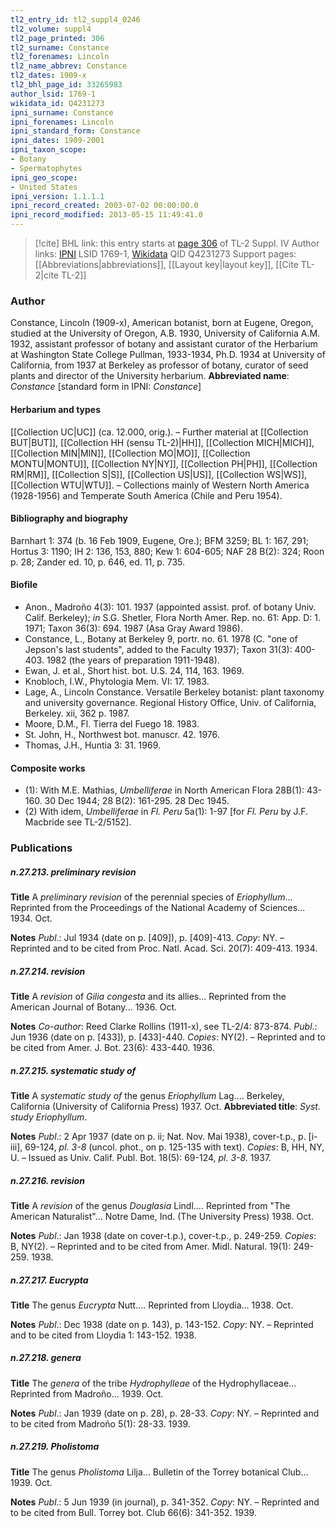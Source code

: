 ```yaml
---
tl2_entry_id: tl2_suppl4_0246
tl2_volume: suppl4
tl2_page_printed: 306
tl2_surname: Constance
tl2_forenames: Lincoln
tl2_name_abbrev: Constance
tl2_dates: 1909-x
tl2_bhl_page_id: 33265983
author_lsid: 1769-1
wikidata_id: Q4231273
ipni_surname: Constance
ipni_forenames: Lincoln
ipni_standard_form: Constance
ipni_dates: 1909-2001
ipni_taxon_scope: 
- Botany
- Spermatophytes
ipni_geo_scope: 
- United States
ipni_version: 1.1.1.1
ipni_record_created: 2003-07-02 00:00:00.0
ipni_record_modified: 2013-05-15 11:49:41.0
---
```


> [!cite] BHL link: this entry starts at [page 306](https://www.biodiversitylibrary.org/page/33265983) of TL-2 Suppl. IV
> Author links: [IPNI](https://www.ipni.org/a/1769-1) LSID 1769-1, [Wikidata](https://www.wikidata.org/wiki/Q4231273) QID Q4231273
> Support pages: [[Abbreviations|abbreviations]], [[Layout key|layout key]], [[Cite TL-2|cite TL-2]]

### Author

Constance, Lincoln (1909-x), American botanist, born at Eugene, Oregon, studied at the University of Oregon, A.B. 1930, University of California A.M. 1932, assistant professor of botany and assistant curator of the Herbarium at Washington State College Pullman, 1933-1934, Ph.D. 1934 at University of California, from 1937 at Berkeley as professor of botany, curator of seed plants and director of the University herbarium. 
**Abbreviated name**: *Constance* \[standard form in IPNI: *Constance*\]

#### Herbarium and types

[[Collection UC|UC]] (ca. 12.000, orig.). – Further material at [[Collection BUT|BUT]], [[Collection HH (sensu TL-2)|HH]], [[Collection MICH|MICH]], [[Collection MIN|MIN]], [[Collection MO|MO]], [[Collection MONTU|MONTU]], [[Collection NY|NY]], [[Collection PH|PH]], [[Collection RM|RM]], [[Collection S|S]], [[Collection US|US]], [[Collection WS|WS]], [[Collection WTU|WTU]]. – Collections mainly of Western North America (1928-1956) and Temperate South America (Chile and Peru 1954).

#### Bibliography and biography

Barnhart 1: 374 (b. 16 Feb 1909, Eugene, Ore.); BFM 3259; BL 1: 167, 291; Hortus 3: 1190; IH 2: 136, 153, 880; Kew 1: 604-605; NAF 28 B(2): 324; Roon p. 28; Zander ed. 10, p. 646, ed. 11, p. 735.

#### Biofile

- Anon., Madroño 4(3): 101. 1937 (appointed assist. prof. of botany Univ. Calif. Berkeley); *in* S.G. Shetler, Flora North Amer. Rep. no. 61: App. D: 1. 1971; Taxon 36(3): 694. 1987 (Asa Gray Award 1986).
- Constance, L., Botany at Berkeley 9, portr. no. 61. 1978 (C. "one of Jepson's last students", added to the Faculty 1937); Taxon 31(3): 400-403. 1982 (the years of preparation 1911-1948).
- Ewan, J. et al., Short hist. bot. U.S. 24, 114, 163. 1969.
- Knobloch, I.W., Phytologia Mem. VI: 17. 1983.
- Lage, A., Lincoln Constance. Versatile Berkeley botanist: plant taxonomy and university governance. Regional History Office, Univ. of California, Berkeley. xii, 362 p. 1987.
- Moore, D.M., Fl. Tierra del Fuego 18. 1983.
- St. John, H., Northwest bot. manuscr. 42. 1976.
- Thomas, J.H., Huntia 3: 31. 1969.

#### Composite works

- (1): With M.E. Mathias, *Umbelliferae* in North American Flora 28B(1): 43-160. 30 Dec 1944; 28 B(2): 161-295. 28 Dec 1945.
- (2) With idem, *Umbelliferae* in *Fl. Peru* 5a(1): 1-97 \[for *Fl. Peru* by J.F. Macbride see TL-2/5152\].

### Publications

##### n.27.213. preliminary revision

**Title**
A *preliminary revision* of the perennial species of *Eriophyllum*... Reprinted from the Proceedings of the National Academy of Sciences... 1934. Oct.

**Notes**
*Publ*.: Jul 1934 (date on p. \[409\]), p. \[409\]-413. *Copy*: NY. – Reprinted and to be cited from Proc. Natl. Acad. Sci. 20(7): 409-413. 1934.

##### n.27.214. revision

**Title**
A *revision* of *Gilia congesta* and its allies... Reprinted from the American Journal of Botany... 1936. Oct.

**Notes**
*Co-author*: Reed Clarke Rollins (1911-x), see TL-2/4: 873-874.
*Publ*.: Jun 1936 (date on p. \[433\]), p. \[433\]-440. *Copies*: NY(2). – Reprinted and to be cited from Amer. J. Bot. 23(6): 433-440. 1936.

##### n.27.215. systematic study of

**Title**
A *systematic study of* the genus *Eriophyllum* Lag.... Berkeley, California (University of California Press) 1937. Oct.
**Abbreviated title**: *Syst. study Eriophyllum*.

**Notes**
*Publ*.: 2 Apr 1937 (date on p. ii; Nat. Nov. Mai 1938), cover-t.p., p. \[i-iii\], 69-124, *pl. 3-8* (uncol. phot., on p. 125-135 with text). *Copies*: B, HH, NY, U. – Issued as Univ. Calif. Publ. Bot. 18(5): 69-124, *pl. 3-8.* 1937.

##### n.27.216. revision

**Title**
A *revision* of the genus *Douglasia* Lindl.... Reprinted from "The American Naturalist"... Notre Dame, Ind. (The University Press) 1938. Oct.

**Notes**
*Publ*.: Jan 1938 (date on cover-t.p.), cover-t.p., p. 249-259. *Copies*: B, NY(2). – Reprinted and to be cited from Amer. Midl. Natural. 19(1): 249-259. 1938.

##### n.27.217. Eucrypta

**Title**
The genus *Eucrypta* Nutt.... Reprinted from Lloydia... 1938. Oct.

**Notes**
*Publ*.: Dec 1938 (date on p. 143), p. 143-152. *Copy*: NY. – Reprinted and to be cited from Lloydia 1: 143-152. 1938.

##### n.27.218. genera

**Title**
The *genera* of the tribe *Hydrophylleae* of the Hydrophyllaceae... Reprinted from Madroño... 1939. Oct.

**Notes**
*Publ*.: Jan 1939 (date on p. 28), p. 28-33. *Copy*: NY. – Reprinted and to be cited from Madroño 5(1): 28-33. 1939.

##### n.27.219. Pholistoma

**Title**
The genus *Pholistoma* Lilja... Bulletin of the Torrey botanical Club... 1939. Oct.

**Notes**
*Publ*.: 5 Jun 1939 (in journal), p. 341-352. *Copy*: NY. – Reprinted and to be cited from Bull. Torrey bot. Club 66(6): 341-352. 1939.

